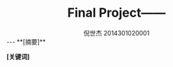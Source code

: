 <h1 align = "center">Final Project——</h1>

<div align=center>
倪世杰 2014301020001
</div>
---
**[摘要]**

**[关键词]**
